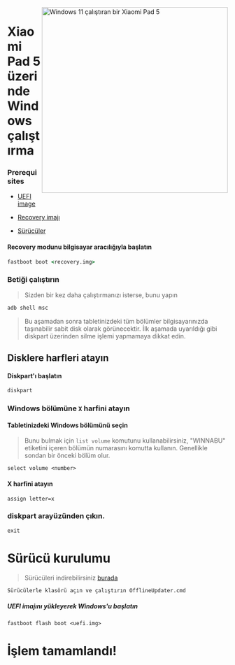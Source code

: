 <img align="right" src="https://raw.githubusercontent.com/erdilS/Port-Windows-11-Xiaomi-Pad-5/main/nabu.png" width="425" alt="Windows 11 çalıştıran bir Xiaomi Pad 5">

# Xiaomi Pad 5 üzerinde Windows çalıştırma

### Prerequisites

- [UEFI image](https://github.com/erdilS/Port-Windows-11-Xiaomi-Pad-5/releases/download/UEFI/uefi-v3.img)
  
- [Recovery imajı](../../../../releases/tag/1.0)
  
- [Sürücüler](https://github.com/map220v/MiPad5-Drivers/releases/latest)

#### Recovery modunu bilgisayar aracılığıyla başlatın

```cmd
fastboot boot <recovery.img>
```


### Betiği çalıştırın
> Sizden bir kez daha çalıştırmanızı isterse, bunu yapın
```cmd
adb shell msc
```
> Bu aşamadan sonra tabletinizdeki tüm bölümler bilgisayarınızda taşınabilir sabit disk olarak görünecektir. İlk aşamada uyarıldığı gibi diskpart üzerinden silme işlemi yapmamaya dikkat edin.

## Disklere harfleri atayın

#### Diskpart'ı başlatın

```cmd
diskpart
```


### Windows bölümüne `X` harfini atayın

#### Tabletinizdeki Windows bölümünü seçin
> Bunu bulmak için `list volume` komutunu kullanabilirsiniz, "WINNABU" etiketini içeren bölümün numarasını komutta kullanın. Genellikle sondan bir önceki bölüm olur.

```diskpart
select volume <number>
```

#### X harfini atayın
```diskpart
assign letter=x
```

### diskpart arayüzünden çıkın.
```diskpart
exit
```



# Sürücü kurulumu

> Sürücüleri indirebilirsiniz [burada](https://github.com/map220v/MiPad5-Drivers/releases/latest)

```cmd
Sürücülerle klasörü açın ve çalıştırın OfflineUpdater.cmd
```
  


##### UEFI imajını yükleyerek Windows'u başlatın #####

```
fastboot flash boot <uefi.img>
```


# İşlem tamamlandı!
